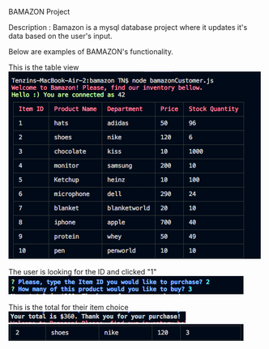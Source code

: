 BAMAZON Project

Description : Bamazon is a mysql database project where it updates it's data based on the user's input.

Below are examples of BAMAZON's functionality.

This is the table view
<img src="./images/table.png" alt="table">

The user is looking for the ID and clicked "1"
<img src="./images/id.png" alt="ID">

This is the total for their item choice
<img src="./images/total.png" alt="total">
<img src="./images/updated.png" alt="updated">